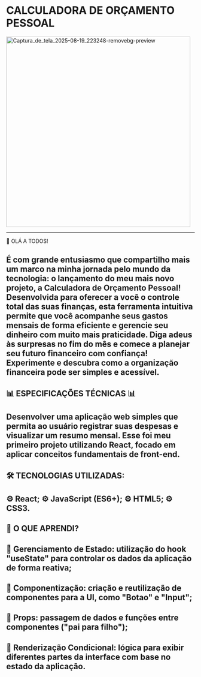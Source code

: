 # CALCULADORA DE ORÇAMENTO PESSOAL
<img width="492" height="508" alt="Captura_de_tela_2025-08-19_223248-removebg-preview" src="https://github.com/user-attachments/assets/64053782-93ee-4510-983a-a80680f8de1f" />


-----
🔖 OLÁ A TODOS!

É com grande entusiasmo que compartilho mais um marco na minha jornada pelo mundo da tecnologia: o lançamento do meu mais novo projeto, a **Calculadora de Orçamento Pessoal**!
Desenvolvida para oferecer a você o controle total das suas finanças, esta ferramenta intuitiva permite que você acompanhe seus gastos mensais de forma eficiente e gerencie seu dinheiro com muito mais praticidade. Diga adeus às surpresas no fim do mês e comece a planejar seu futuro financeiro com confiança!
Experimente e descubra como a organização financeira pode ser simples e acessível.
------
📊 **ESPECIFICAÇÕES TÉCNICAS** 📊
----
Desenvolver uma aplicação web simples que permita ao usuário registrar suas despesas e visualizar um resumo mensal. Esse foi meu primeiro projeto utilizando React, focado em aplicar conceitos fundamentais de front-end.
----
🛠️ TECNOLOGIAS UTILIZADAS:
----
⚙️ React;
⚙️ JavaScript (ES6+);
⚙️ HTML5;
⚙️ CSS3.
------
📑 O QUE APRENDI?
----
📌 Gerenciamento de Estado: utilização do hook "useState" para controlar os dados da aplicação de forma reativa;
----
📌 Componentização: criação e reutilização de componentes para a UI, como "Botao" e "Input";
----
📌 Props: passagem de dados e funções entre componentes ("pai para filho");
----
📌 Renderização Condicional: lógica para exibir diferentes partes da interface com base no estado da aplicação.
----



